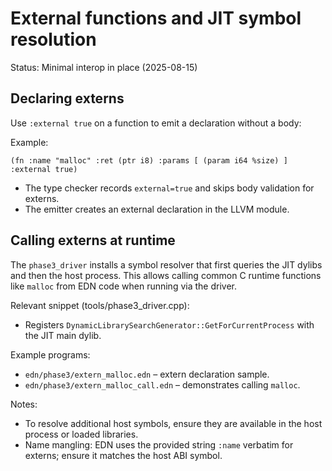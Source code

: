 # External functions and JIT symbol resolution

Status: Minimal interop in place (2025-08-15)

## Declaring externs
Use `:external true` on a function to emit a declaration without a body:

Example:

```
(fn :name "malloc" :ret (ptr i8) :params [ (param i64 %size) ] :external true)
```

- The type checker records `external=true` and skips body validation for externs.
- The emitter creates an external declaration in the LLVM module.

## Calling externs at runtime
The `phase3_driver` installs a symbol resolver that first queries the JIT dylibs and then the host process. This allows calling common C runtime functions like `malloc` from EDN code when running via the driver.

Relevant snippet (tools/phase3_driver.cpp):
- Registers `DynamicLibrarySearchGenerator::GetForCurrentProcess` with the JIT main dylib.

Example programs:
- `edn/phase3/extern_malloc.edn` – extern declaration sample.
- `edn/phase3/extern_malloc_call.edn` – demonstrates calling `malloc`.

Notes:
- To resolve additional host symbols, ensure they are available in the host process or loaded libraries.
- Name mangling: EDN uses the provided string `:name` verbatim for externs; ensure it matches the host ABI symbol.
